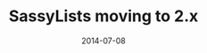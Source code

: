 ---
codepen: false
comments: false
date: 2014-07-08
external:
  host: Web Design Weekly
  url: http://web-design-weekly.com/2014/07/08/sassylists-moving-2-x/
layout: none
preview: false
published: true
sassmeister: false
summary: false
title: "SassyLists moving to 2.x"
---